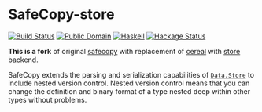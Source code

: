 SafeCopy-store
==============

[![Build Status](https://travis-ci.org/NCrashed/safecopy.svg?branch=master)](https://travis-ci.org/NCrashed/safecopy)
[![Public Domain](http://b.repl.ca/v1/license-public-blue.png)](https://en.wikipedia.org/wiki/Public_domain_software)
[![Haskell](http://b.repl.ca/v1/language-haskell-4e6272.png)](Http://www.haskell.org)
[![Hackage Status](https://img.shields.io/hackage/v/safecopy-store.svg)][hackage]

[hackage]: https://hackage.haskell.org/package/safecopy-store

**This is a fork** of original [safecopy](https://hackage.haskell.org/package/safecopy) with replacement of [cereal](https://hackage.haskell.org/package/cereal)
with [store](https://hackage.haskell.org/package/store) backend.

SafeCopy extends the parsing and serialization capabilities of
[`Data.Store`](https://hackage.haskell.org/package/store) to include nested
version control.  Nested version control means that you can change the
definition and binary format of a type nested deep within other types without
problems.
